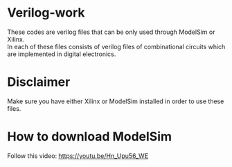 # Verilog-work
These codes are verilog files that can be only used through ModelSim or Xilinx.
<br>
In each of these files consists of verilog files of combinational circuits which are implemented in digital electronics.

# Disclaimer
Make sure you have either Xilinx or ModelSim installed in order to use these files.

# How to download ModelSim
Follow this video: https://youtu.be/Hn_Upu56_WE
